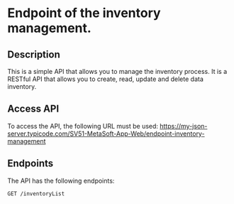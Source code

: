 # Endpoint of the inventory management.

## Description


This is a simple API that allows you to manage the inventory process. It is a RESTful API that allows you to create, read, update and delete data inventory.

## Access API

To access the API, the following URL must be used: https://my-json-server.typicode.com/SV51-MetaSoft-App-Web/endpoint-inventory-management


## Endpoints

The API has the following endpoints:

````
GET /inventoryList 

````
